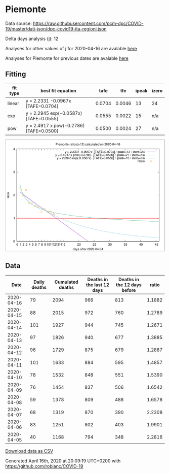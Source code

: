# Piemonte

Data source: https://raw.githubusercontent.com/pcm-dpc/COVID-19/master/dati-json/dpc-covid19-ita-regioni.json

Delta days analysis (j): 12

Analyses for other values of j for 2020-04-16 are avalable [here](../2020-04-16/README.md)

Analyses for Piemonte for previous dates are avalable [here](../README.md)

## Fitting 
|fit type|best fit equation|tafe|tfe|ipeak|izero|
|-------|-----|--------|------|---|---|
|linear|y = 2.2331 -0.0967x  [TAFE=0.0704]|0.0704|0.0046|13|24|
|exp|y = 2.2945 exp(-0.0587x)  [TAFE=0.0555]|0.0555|0.0022|15|n/a|
|pow|y = 2.4917 x pow(-0.2786)  [TAFE=0.0500]|0.0500|0.0024|27|n/a|

![Plot](COVID-19_piemonte_j12_2020-04-16.png)

## Data
|Date|Daily deaths|Cumulated deaths|Deaths in the last 12 days|Deaths in the 12 days before|ratio|
|----|----------|-----------|-------|--------------------|-----|
|2020-04-16|79|2094|966|813|1.1882|
|2020-04-15|88|2015|972|760|1.2789|
|2020-04-14|101|1927|944|745|1.2671|
|2020-04-13|97|1826|940|677|1.3885|
|2020-04-12|96|1729|875|679|1.2887|
|2020-04-11|101|1633|884|595|1.4857|
|2020-04-10|78|1532|848|551|1.5390|
|2020-04-09|76|1454|837|506|1.6542|
|2020-04-08|59|1378|809|488|1.6578|
|2020-04-07|68|1319|870|390|2.2308|
|2020-04-06|83|1251|802|403|1.9901|
|2020-04-05|40|1168|794|348|2.2816|

[Download data as CSV](COVID-19_piemonte_j12_2020-04-16.csv)

Generated April 16th, 2020 at 20:09:19 UTC+0200 with https://github.com/robianc/COVID-19
